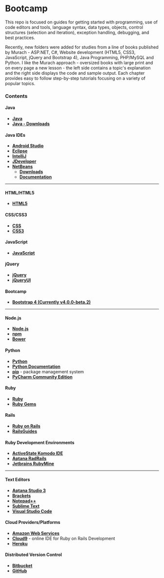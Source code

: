 # Bootcamp

This repo is focused on guides for getting started with programming, use of code editors and tools, language syntax, data types, objects, control structures (selection and iteration), exception handling, debugging, and best practices.

Recently, new folders were added for studies from a line of books published by Murach - ASP.NET, C#, Website development (HTML5, CSS3, JavaScript, jQuery and Bootstrap 4), Java Programming, PHP/MySQL and Python. I like the Murach approach - oversized books with large print and on every page a new lesson - the left side contains a topic's explanation and the right side displays the code and sample output. Each chapter provides easy to follow step-by-step tutorials focusing on a variety of popular topics.

### Contents

#### Java

- **[Java](https://www.oracle.com/java/index.html)**
- **[Java - Downloads](http://www.oracle.com/technetwork/java/javase/downloads/index.html)**

#### Java IDEs

- **[Android Studio](https://developer.android.com/studio/index.html)**
- **[Eclipse](https://eclipse.org/)**
- **[IntelliJ](https://www.jetbrains.com/idea/)**
- **[JDeveloper](http://www.oracle.com/technetwork/developer-tools/jdev/overview/index.html)**
- **[NetBeans](https://netbeans.org/downloads/)**
	- **[Downloads](https://netbeans.org/downloads/)**
	- **[Documentation](https://netbeans.org/kb/index.html)** 

---

#### HTML/HTML5

- **[HTML5](https://developer.mozilla.org/en-US/docs/Web/Guide/HTML/HTML5)**

#### CSS/CSS3

- **[CSS](https://developer.mozilla.org/en-US/docs/Web/CSS)**
- **[CSS3](https://developer.mozilla.org/en-US/docs/Web/CSS/CSS3)**

#### JavaScript

- **[JavaScript](https://developer.mozilla.org/en-US/docs/Web/JavaScript)**

#### jQuery

- **[jQuery](https://jquery.com/)**
- **[jQueryUI](https://jqueryui.com/)**

#### Bootcamp

- **[Bootstrap 4 (Currently v4.0.0-beta.2)](http://getbootstrap.com/)**

---

#### Node.js

- **[Node.js](https://nodejs.org/en/)**
- **[npm](https://www.npmjs.com/)**
- **[Bower](https://bower.io/)**

#### Python

- **[Python](https://www.python.org/)**
- **[Python Documentation](https://www.python.org/doc/)**
- **[pip](https://pip.pypa.io/en/stable/#)** - package management system             
- **[PyCharm Community Edition](http://www.jetbrains.com/pycharm/)**

#### Ruby

- **[Ruby](https://www.ruby-lang.org/en/)**
- **[Ruby Gems](https://rubygems.org/)**

#### Rails

- **[Ruby on Rails](http://rubyonrails.org/)**
- **[RailsGuides](http://guides.rubyonrails.org/getting_started.html)**

#### Ruby Development Environments

- **[ActiveState Komodo IDE](http://www.activestate.com/komodo-ide)**
- **[Aptana RadRails](http://www.aptana.com/products/radrails.html)**
- **[Jetbrains RubyMine](https://www.jetbrains.com/ruby/)**

---

#### Text Editors

- **[Aptana Studio 3](http://www.aptana.com/)**
- **[Brackets](http://brackets.io/)**
- **[Notepad++](https://notepad-plus-plus.org/)**
- **[Sublime Text](https://www.sublimetext.com/)**
- **[Visual Studio Code](https://code.visualstudio.com/)**

#### Cloud Providers/Platforms

- **[Amazon Web Services](https://aws.amazon.com/)**
- **[Cloud9](https://c9.io/)** - online IDE for Ruby on Rails Development
- **[Heroku](https://www.heroku.com/)**

#### Distributed Version Control

- **[Bitbucket](https://bitbucket.org/)**
- **[GitHub](https://github.com/)**


